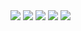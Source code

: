 <img src= https://blog.nettconn.net/hubfs/Imported%20sitepage%20images/giphy.gif >
<img src= https://i.pinimg.com/originals/1a/c4/2a/1ac42ab06045961f965cd246638e0b9f.gif >
<img src= https://cutewallpaper.org/21/3d-wallpaper-gif/3d-loop-by-Alexander-Gavrilov-on-Dribbble.gif >
<img src= https://steamuserimages-a.akamaihd.net/ugc/779606193191492986/AC6768B668CDCA9001D097BB3B50C8B1AA4ADEFA/ >
<img src= https://cutewallpaper.org/21/3d-wallpaper-gif/Hyperstars-3D-Screensaver-Live-Wallpaper-on-Make-a-GIF.gif >
